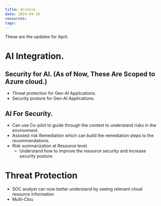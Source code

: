 ```yaml
---
title: Archive
date: 2024-04-16
resources: 
tags:
---
```


These are the updates for April.

# AI Integration.

## Security for AI. (As of Now, These Are Scoped to Azure cloud.)

- Threat protection for Gen-AI Applications.
- Security posture for Gen-AI Applications.

## ⁠AI For Security.

- Can use Co-pilot to guide through the context to understand risks in the environment.
- Assisted risk Remediation which can build the remediation steps to the recommendations.
- Risk summarization at Resource level.
	- Understand how to improve the resource security and increase security posture.

# Threat Protection

- SOC analyst can now better understand by seeing relevant cloud resource information
- Multi-Clou